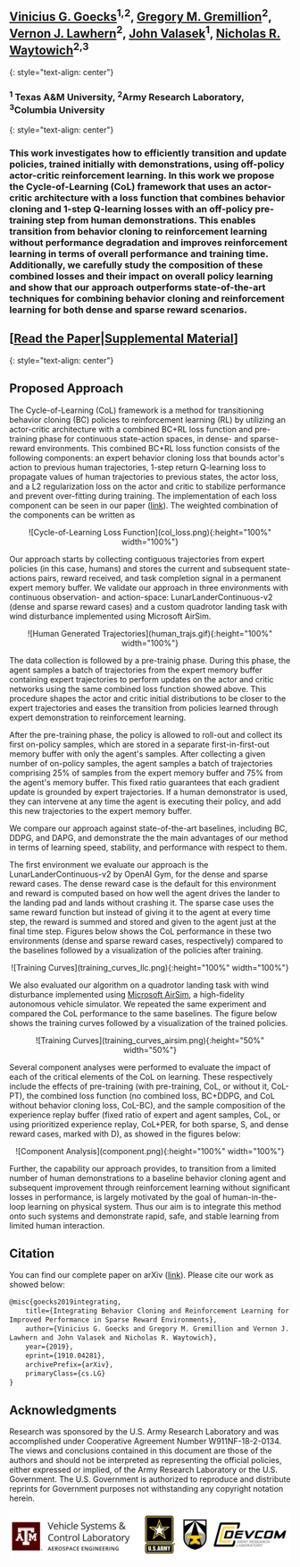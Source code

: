 &nbsp;  
## [Vinicius G. Goecks](https://www.vggoecks.com/)<sup>1,2</sup>, [Gregory M. Gremillion](https://scholar.google.com/citations?user=F5GopigAAAAJ&hl=en&oi=ao)<sup>2</sup>, [Vernon J. Lawhern](https://scholar.google.com/citations?user=9tJ4piEAAAAJ&hl=en)<sup>2</sup>,  [John Valasek](https://engineering.tamu.edu/aerospace/profiles/jvalasek.html)<sup>1</sup>, [Nicholas R. Waytowich](http://liinc.bme.columbia.edu/author/nick-waytowich/)<sup>2,3</sup>
{: style="text-align: center"}

### <sup>1</sup> Texas A&M University, <sup>2</sup>Army Research Laboratory, <sup>3</sup>Columbia University
{: style="text-align: center"}

### This work investigates how to efficiently transition and update policies, trained initially with demonstrations, using off-policy actor-critic reinforcement learning. In this work we propose the Cycle-of-Learning (CoL) framework that uses an actor-critic architecture with a loss function that combines behavior cloning and 1-step Q-learning losses with an off-policy pre-training step from human demonstrations. This enables transition from behavior cloning to reinforcement learning without performance degradation and improves reinforcement learning in terms of overall performance and training time. Additionally, we carefully study the composition of these combined losses and their impact on overall policy learning and show that our approach outperforms state-of-the-art techniques for combining behavior cloning and reinforcement learning for both dense and sparse reward scenarios.

## [[Read the Paper](https://arxiv.org/abs/1910.04281)|[Supplemental Material](https://github.com/viniciusguigo/cycle-of-learning/blob/master/docs/CoL_AAMAS20_appendix.pdf)]
{: style="text-align: center"}

## Proposed Approach

The Cycle-of-Learning (CoL) framework is a method for transitioning behavior cloning (BC) policies to reinforcement learning (RL) by utilizing an actor-critic architecture with a combined BC+RL loss function and pre-training phase for continuous state-action spaces, in dense- and sparse-reward environments.
This combined BC+RL loss function consists of the following components: an expert behavior cloning loss that bounds actor's action to previous human trajectories, 1-step return Q-learning loss to propagate values of human trajectories to previous states, the actor loss, and a L2 regularization loss on the actor and critic to stabilize performance and prevent over-fitting during training. 
The implementation of each loss component can be seen in our paper ([link](https://arxiv.org/abs/1910.04281)). The weighted combination of the components can be written as

<div style="text-align: center">
![Cycle-of-Learning Loss Function](col_loss.png){:height="100%" width="100%"}
</div>

Our approach starts by collecting contiguous trajectories from expert policies (in this case, humans) and stores the current and subsequent state-actions pairs, reward received, and task completion signal in a permanent expert memory buffer.
We validate our approach in three environments with continuous observation- and action-space: LunarLanderContinuous-v2 (dense and sparse reward cases) and a custom quadrotor landing task with wind disturbance implemented using Microsoft AirSim.

<div style="text-align: center">
![Human Generated Trajectories](human_trajs.gif){:height="100%" width="100%"}
</div>

The data collection is followed by a pre-trainig phase. During this phase, the agent samples a batch of trajectories from the expert memory buffer containing expert trajectories to perform updates on the actor and critic networks using the same combined loss function showed above.
This procedure shapes the actor and critic initial distributions to be closer to the expert trajectories and eases the transition from policies learned through expert demonstration to reinforcement learning.

After the pre-training phase, the policy is allowed to roll-out and collect its first on-policy samples, which are stored in a separate first-in-first-out memory buffer with only the agent's samples.
After collecting a given number of on-policy samples, the agent samples a batch of trajectories comprising 25% of samples from the expert memory buffer and 75% from the agent's memory buffer.
This fixed ratio guarantees that each gradient update is grounded by expert trajectories.
If a human demonstrator is used, they can intervene at any time the agent is executing their policy, and add this new trajectories to the expert memory buffer.

We compare our approach against state-of-the-art baselines, including BC, DDPG, and DAPG, and demonstrate the the main advantages of our method in terms of learning speed, stability, and performance with respect to them.

The first environment we evaluate our approach is the LunarLanderContinuous-v2 by OpenAI Gym, for the dense and sparse reward cases. The dense reward case is the default for this environment and reward is computed based on how well the agent drives the lander to the landing pad and lands without crashing it. The sparse case uses the same reward function but instead of giving it to the agent at every time step, the reward is summed and stored and given to the agent just at the final time step.
Figures below shows the CoL performance in these two environments (dense and sparse reward cases, respectively) compared to the baselines followed by a visualization of the policies after training.

<div style="text-align: center">
![Training Curves](training_curves_llc.png){:height="100%" width="100%"}
</div>

<!-- <div style="text-align: center">
![LLC Trained](llc_col.gif){:height="85%" width="85%"}
</div> -->

We also evaluated our algorithm on a quadrotor landing task with wind disturbance implemented using [Microsoft AirSim](https://github.com/microsoft/AirSim), a high-fidelity autonomous vehicle simulator. We repeated the same experiment and compared the CoL performance to the same baselines. The figure below shows the training curves followed by a visualization of the trained policies.

<div style="text-align: center">
![Training Curves](training_curves_airsim.png){:height="50%" width="50%"}
</div>

<!-- <div style="text-align: center">
![AirSim Trained](airsim_col.gif){:height="85%" width="85%"}
</div> -->


Several component analyses were performed to evaluate the impact of each of the critical elements of the CoL on learning.
These respectively include the effects of pre-training (with pre-training, CoL, or without it, CoL-PT), the combined loss function (no combined loss, BC+DDPG, and CoL without behavior cloning loss, CoL-BC), and the sample composition of the experience replay buffer (fixed ratio of expert and agent samples, CoL, or using prioritized experience replay, CoL+PER, for both sparse, S, and dense reward cases, marked with D), as showed in the figures below:

<div style="text-align: center">
![Component Analysis](component.png){:height="100%" width="100%"}
</div>

Further, the capability our approach provides, to transition from a limited number of human demonstrations to a baseline behavior cloning agent and subsequent improvement through reinforcement learning without significant losses in performance, is largely motivated by the goal of human-in-the-loop learning on physical system.
Thus our aim is to integrate this method onto such systems and demonstrate rapid, safe, and stable learning from limited human interaction.

## Citation

You can find our complete paper on arXiv ([link](https://arxiv.org/abs/1910.04281)). Please cite our work as showed below:
```
@misc{goecks2019integrating,
    title={Integrating Behavior Cloning and Reinforcement Learning for Improved Performance in Sparse Reward Environments},
    author={Vinicius G. Goecks and Gregory M. Gremillion and Vernon J. Lawhern and John Valasek and Nicholas R. Waytowich},
    year={2019},
    eprint={1910.04281},
    archivePrefix={arXiv},
    primaryClass={cs.LG}
}
```

## Acknowledgments

Research was sponsored by the U.S. Army Research Laboratory and was accomplished under Cooperative Agreement Number W911NF-18-2-0134. The views and conclusions contained in this document are those of the authors and should not be interpreted as representing the official policies, either expressed or implied, of the Army Research Laboratory or the U.S. Government. The U.S. Government is authorized to reproduce and distribute reprints for Government purposes not withstanding any copyright notation herein.

![Lab Logos](lab_logos.png)
